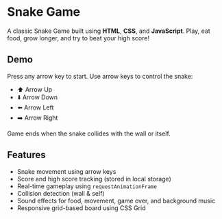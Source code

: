 #  Snake Game

A classic Snake Game built using **HTML**, **CSS**, and **JavaScript**. Play, eat food, grow longer, and try to beat your high score!

##  Demo

Press any arrow key to start. Use arrow keys to control the snake:
- ⬆️ Arrow Up
- ⬇️ Arrow Down
- ⬅️ Arrow Left
- ➡️ Arrow Right

Game ends when the snake collides with the wall or itself.

## Features

- Snake movement using arrow keys
- Score and high score tracking (stored in local storage)
- Real-time gameplay using `requestAnimationFrame`
- Collision detection (wall & self)
- Sound effects for food, movement, game over, and background music
- Responsive grid-based board using CSS Grid
